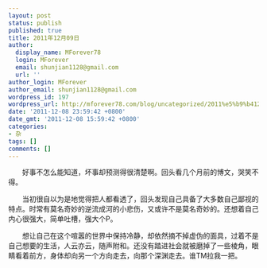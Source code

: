 ```yaml
---
layout: post
status: publish
published: true
title: 2011年12月09日
author:
  display_name: MForever78
  login: MForever
  email: shunjian1128@gmail.com
  url: ''
author_login: MForever
author_email: shunjian1128@gmail.com
wordpress_id: 197
wordpress_url: http://mforever78.com/blog/uncategorized/2011%e5%b9%b412%e6%9c%8809%e6%97%a5-3/
date: '2011-12-08 23:59:42 +0800'
date_gmt: '2011-12-08 15:59:42 +0800'
categories:
- 杂
tags: []
comments: []
---
```


<p STYLE="text-indent: 2em;">好事不怎么能知道，坏事却预测得很清楚啊。回头看几个月前的博文，哭笑不得。</P>
<p STYLE="text-indent: 2em;">当初很自以为是地觉得把人都看透了，回头发现自己具备了大多数自己鄙视的特点。时常有莫名奇妙的逆流成河的小悲伤，又或许不是莫名奇妙的。还想着自己内心很强大，简单吐槽，强大个P。</P>
<p STYLE="text-indent: 2em;">想让自己在这个喧嚣的世界中保持冷静，却依然摘不掉虚伪的面具，过着不是自己想要的生活，人云亦云，随声附和。还没有踏进社会就被磨掉了一些棱角，眼睛看着前方，身体却向另一个方向走去，向那个深渊走去。谁TM拉我一把。</P>
